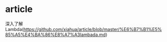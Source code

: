 # article
深入了解Lambda(https://github.com/xiahua/article/blob/master/%E6%B7%B1%E5%85%A5%E4%BA%86%E8%A7%A3lambada.md)
